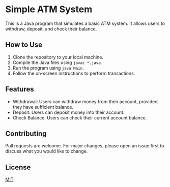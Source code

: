 # Simple ATM System

This is a Java program that simulates a basic ATM system. It allows users to withdraw, deposit, and check their balance.

## How to Use

1. Clone the repository to your local machine.
2. Compile the Java files using `javac *.java`.
3. Run the program using `java Main`.
4. Follow the on-screen instructions to perform transactions.

## Features

- Withdrawal: Users can withdraw money from their account, provided they have sufficient balance.
- Deposit: Users can deposit money into their account.
- Check Balance: Users can check their current account balance.

## Contributing

Pull requests are welcome. For major changes, please open an issue first to discuss what you would like to change.

## License

[MIT](https://choosealicense.com/licenses/mit/)

